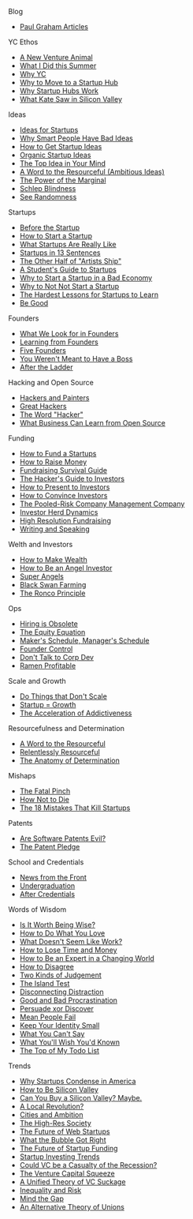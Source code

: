 Blog

*   [Paul Graham Articles](http://paulgraham.com/articles.html)

YC Ethos
*   [A New Venture Animal](http://www.paulgraham.com/ycombinator.html)
*   [What I Did this Summer](http://www.paulgraham.com/sfp.html)
*   [Why YC](http://www.paulgraham.com/whyyc.html)
*   [Why to Move to a Startup Hub](http://www.paulgraham.com/startuphubs.html)
*   [Why Startup Hubs Work](http://www.paulgraham.com/hubs.html)
*   [What Kate Saw in Silicon Valley](http://www.paulgraham.com/kate.html)

Ideas
*   [Ideas for Startups](http://www.paulgraham.com/ideas.html)
*   [Why Smart People Have Bad Ideas](http://www.paulgraham.com/bronze.html)
*   [How to Get Startup Ideas](http://www.paulgraham.com/startupideas.html)
*   [Organic Startup Ideas](http://www.paulgraham.com/organic.html)
*   [The Top Idea in Your Mind](http://www.paulgraham.com/top.html)
*   [A Word to the Resourceful (Ambitious Ideas)](http://www.paulgraham.com/ambitious.html)
*   [The Power of the Marginal](http://www.paulgraham.com/marginal.html)
*   [Schlep Blindness](http://www.paulgraham.com/schlep.html)
*   [See Randomness](http://www.paulgraham.com/randomness.html)

Startups
*   [Before the Startup](http://www.paulgraham.com/before.html)
*   [How to Start a Startup](http://www.paulgraham.com/start.html)
*   [What Startups Are Really Like](http://www.paulgraham.com/really.html)
*   [Startups in 13 Sentences](http://www.paulgraham.com/13sentences.html)
*   [The Other Half of "Artists Ship"](http://www.paulgraham.com/artistsship.html)
*   [A Student's Guide to Startups](http://www.paulgraham.com/mit.html)
*   [Why to Start a Startup in a Bad Economy](http://www.paulgraham.com/badeconomy.html)
*   [Why to Not Not Start a Startup](http://www.paulgraham.com/notnot.html)
*   [The Hardest Lessons for Startups to Learn](http://www.paulgraham.com/startuplessons.html)
*   [Be Good](http://www.paulgraham.com/good.html)

Founders
*   [What We Look for in Founders](http://www.paulgraham.com/founders.html)
*   [Learning from Founders](http://www.paulgraham.com/foundersatwork.html)
*   [Five Founders](http://www.paulgraham.com/5founders.html)
*   [You Weren't Meant to Have a Boss](http://www.paulgraham.com/boss.html)
*   [After the Ladder](http://www.paulgraham.com/ladder.html)

Hacking and Open Source
*   [Hackers and Painters](http://www.paulgraham.com/hp.html)
*   [Great Hackers](http://www.paulgraham.com/gh.html)
*   [The Word "Hacker"](http://www.paulgraham.com/gba.html)
*   [What Business Can Learn from Open Source](http://www.paulgraham.com/opensource.html)

Funding
*   [How to Fund a Startups](http://www.paulgraham.com/startupfunding.html)
*   [How to Raise Money](http://www.paulgraham.com/fr.html)
*   [Fundraising Survival Guide](http://www.paulgraham.com/fundraising.html)
*   [The Hacker's Guide to Investors](http://www.paulgraham.com/guidetoinvestors.html)
*   [How to Present to Investors](http://www.paulgraham.com/investors.html)
*   [How to Convince Investors](http://www.paulgraham.com/convince.html)
*   [The Pooled-Risk Company Management Company](http://www.paulgraham.com/prcmc.html)
*   [Investor Herd Dynamics](http://www.paulgraham.com/herd.html)
*   [High Resolution Fundraising](http://www.paulgraham.com/hiresfund.html)
*   [Writing and Speaking](http://www.paulgraham.com/speak.html)

Welth and Investors
*   [How to Make Wealth](http://www.paulgraham.com/wealth.html)
*   [How to Be an Angel Investor](http://www.paulgraham.com/angelinvesting.html)
*   [Super Angels](http://www.paulgraham.com/superangels.html)
*   [Black Swan Farming](http://www.paulgraham.com/swan.html)
*   [The Ronco Principle](http://www.paulgraham.com/ronco.html)

Ops
*   [Hiring is Obsolete](http://www.paulgraham.com/hiring.html)
*   [The Equity Equation](http://www.paulgraham.com/equity.html)
*   [Maker's Schedule, Manager's Schedule](http://www.paulgraham.com/makersschedule.html)
*   [Founder Control](http://www.paulgraham.com/control.html)
*   [Don't Talk to Corp Dev](http://www.paulgraham.com/corpdev.html)
*   [Ramen Profitable](http://www.paulgraham.com/ramenprofitable.html)

Scale and Growth
*   [Do Things that Don't Scale](http://www.paulgraham.com/ds.html)
*   [Startup = Growth](http://www.paulgraham.com/growth.html)
*   [The Acceleration of Addictiveness](http://www.paulgraham.com/addiction.html)

Resourcefulness and Determination
*   [A Word to the Resourceful](http://www.paulgraham.com/word.html)
*   [Relentlessly Resourceful](http://www.paulgraham.com/relres.html)
*   [The Anatomy of Determination](http://www.paulgraham.com/determination.html)

Mishaps
*   [The Fatal Pinch](http://www.paulgraham.com/pinch.html)
*   [How Not to Die](http://www.paulgraham.com/die.html)
*   [The 18 Mistakes That Kill Startups](http://www.paulgraham.com/startupmistakes.html)

Patents
*   [Are Software Patents Evil?](http://www.paulgraham.com/softwarepatents.html)
*   [The Patent Pledge](http://www.paulgraham.com/patentpledge.html)

School and Credentials
*   [News from the Front](http://www.paulgraham.com/colleges.html)
*   [Undergraduation](http://www.paulgraham.com/college.html)
*   [After Credentials](http://www.paulgraham.com/credentials.html)

Words of Wisdom
*   [Is It Worth Being Wise?](http://www.paulgraham.com/wisdom.html)
*   [How to Do What You Love](http://www.paulgraham.com/love.html)
*   [What Doesn't Seem Like Work?](http://www.paulgraham.com/work.html)
*   [How to Lose Time and Money](http://www.paulgraham.com/selfindulgence.html)
*   [How to Be an Expert in a Changing World](http://www.paulgraham.com/ecw.html)
*   [How to Disagree](http://www.paulgraham.com/disagree.html)
*   [Two Kinds of Judgement](http://www.paulgraham.com/judgement.html)
*   [The Island Test](http://www.paulgraham.com/island.html)
*   [Disconnecting Distraction](http://www.paulgraham.com/distraction.html)
*   [Good and Bad Procrastination](http://www.paulgraham.com/procrastination.html)
*   [Persuade xor Discover](http://www.paulgraham.com/discover.html)
*   [Mean People Fail](http://www.paulgraham.com/mean.html)
*   [Keep Your Identity Small](http://www.paulgraham.com/identity.html)
*   [What You Can't Say](http://www.paulgraham.com/say.html)
*   [What You'll Wish You'd Known](http://www.paulgraham.com/hs.html)
*   [The Top of My Todo List](http://www.paulgraham.com/todo.html)

Trends
*   [Why Startups Condense in America](http://www.paulgraham.com/america.html)
*   [How to Be Silicon Valley](http://www.paulgraham.com/siliconvalley.html)
*   [Can You Buy a Silicon Valley?  Maybe.](http://www.paulgraham.com/maybe.html)
*   [A Local Revolution?](http://www.paulgraham.com/revolution.html)
*   [Cities and Ambition](http://www.paulgraham.com/cities.html)
*   [The High-Res Society](http://www.paulgraham.com/highres.html)
*   [The Future of Web Startups](http://www.paulgraham.com/webstartups.html)
*   [What the Bubble Got Right](http://www.paulgraham.com/bubble.html)
*   [The Future of Startup Funding ](http://www.paulgraham.com/future.html)
*   [Startup Investing Trends](http://www.paulgraham.com/invtrend.html)
*   [Could VC be a Casualty of the Recession?](http://www.paulgraham.com/divergence.html)
*   [The Venture Capital Squeeze](http://www.paulgraham.com/vcsqueeze.html)
*   [A Unified Theory of VC Suckage](http://www.paulgraham.com/venturecapital.html)
*   [Inequality and Risk](http://www.paulgraham.com/inequality.html)
*   [Mind the Gap](http://www.paulgraham.com/gap.html)
*   [An Alternative Theory of Unions](http://www.paulgraham.com/unions.html)
















